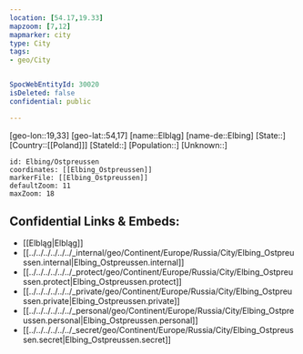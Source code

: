```yaml
---
location: [54.17,19.33]
mapzoom: [7,12] 
mapmarker: city 
type: City
tags:
- geo/City


SpocWebEntityId: 30020
isDeleted: false
confidential: public

---
```

[geo-lon::19,33]
[geo-lat::54,17]
[name::Elbląg]
[name-de::Elbing]
[State::]
[Country::[[Poland]]]
[StateId::]
[Population::]
[Unknown::]


```leaflet
id: Elbing/Ostpreussen
coordinates: [[Elbing_Ostpreussen]]
markerFile: [[Elbing_Ostpreussen]]
defaultZoom: 11 
maxZoom: 18
```


## Confidential Links & Embeds: 
- [[Elbląg|Elbląg]] 
- [[../../../../../../_internal/geo/Continent/Europe/Russia/City/Elbing_Ostpreussen.internal|Elbing_Ostpreussen.internal]] 
- [[../../../../../../_protect/geo/Continent/Europe/Russia/City/Elbing_Ostpreussen.protect|Elbing_Ostpreussen.protect]] 
- [[../../../../../../_private/geo/Continent/Europe/Russia/City/Elbing_Ostpreussen.private|Elbing_Ostpreussen.private]] 
- [[../../../../../../_personal/geo/Continent/Europe/Russia/City/Elbing_Ostpreussen.personal|Elbing_Ostpreussen.personal]] 
- [[../../../../../../_secret/geo/Continent/Europe/Russia/City/Elbing_Ostpreussen.secret|Elbing_Ostpreussen.secret]] 
